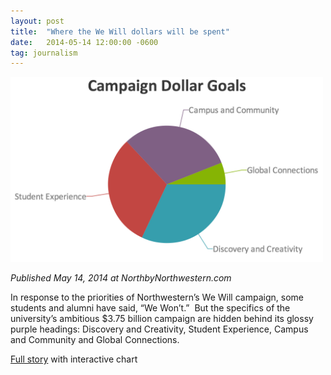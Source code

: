 ```yaml
---
layout: post
title:  "Where the We Will dollars will be spent"
date:   2014-05-14 12:00:00 -0600
tag: journalism
---
```

<img alt="Pie chart showing Northwestern University hopes to raise $3.75 billion for 4 goals: Campus and Community, Global Connections, Discovery and Creativity, and Student Experience" src="/assets/we-will.png" width="500" />

<em>Published May 14, 2014 at NorthbyNorthwestern.com</em>

In response to the priorities of Northwestern’s We Will campaign, some students and alumni have said, “We Won’t.”  But the specifics of the university’s ambitious $3.75 billion campaign are hidden behind its glossy purple headings: Discovery and Creativity, Student Experience, Campus and Community and Global Connections.

<a href="http://alpha.northbynorthwestern.com/story/where-the-we-will-dollars-will-be-spent/">Full story</a> with interactive chart